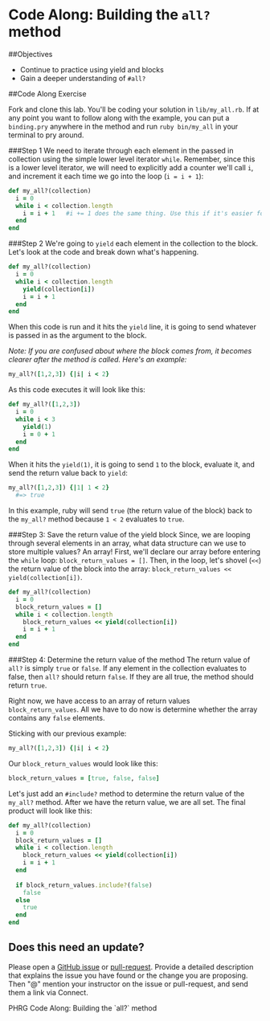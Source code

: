 # Code Along: Building the `all?` method 

##Objectives
* Continue to practice using yield and blocks
* Gain a deeper understanding of `#all?`


##Code Along Exercise

Fork and clone this lab. You'll be coding your solution in `lib/my_all.rb`. If at any point you want to follow along with the example, you can put a `binding.pry` anywhere in the method and run `ruby bin/my_all` in your terminal to pry around.

###Step 1
We need to iterate through each element in the passed in collection using the simple lower level iterator `while`. Remember, since this is a lower level iterator, we will need to explicitly add a counter we'll call `i`, and increment it each time we go into the loop (`i = i + 1`):

```ruby
def my_all?(collection)
  i = 0
  while i < collection.length
    i = i + 1   #i += 1 does the same thing. Use this if it's easier for you.
  end
end
```


###Step 2
We're going to `yield` each element in the collection to the block. Let's look at the code and break down what's happening.

```ruby
def my_all?(collection)
  i = 0
  while i < collection.length
    yield(collection[i])
    i = i + 1
  end
end
```

When this code is run and it hits the `yield` line, it is going to send whatever is passed in as the argument to the block. 

*Note: If you are confused about where the block comes from, it becomes clearer after the method is called. Here's an example:*

```ruby
my_all?([1,2,3]) {|i| i < 2}
```

As this code executes it will look like this:

```ruby
def my_all?([1,2,3])
  i = 0
  while i < 3
    yield(1)
    i = 0 + 1
  end
end
```

When it hits the `yield(1)`, it is going to send `1` to the block, evaluate it, and send the return value back to `yield`:

```ruby
my_all?([1,2,3]) {|1| 1 < 2}
  #=> true
```

In this example, ruby will send `true` (the return value of the block) back to the `my_all?` method because `1 < 2` evaluates to `true`.

###Step 3: Save the return value of the yield block 
Since, we are looping through several elements in an array, what data structure can we use to store multiple values? An array! First, we'll declare our array before entering the `while` loop: `block_return_values = []`. Then, in the loop, let's shovel (`<<`) the return value of the block into the array: `block_return_values << yield(collection[i])`.

```ruby
def my_all?(collection)
  i = 0
  block_return_values = []
  while i < collection.length
    block_return_values << yield(collection[i])
    i = i + 1
  end
end
```

###Step 4: Determine the return value of the method
The return value of `all?` is simply `true` or `false`. If any element in the collection evaluates to false, then `all?` should return `false`. If they are all true, the method should return `true`. 

Right now, we have access to an array of return values `block_return_values`. All we have to do now is determine whether the array contains any `false` elements.

Sticking with our previous example:

```ruby
my_all?([1,2,3]) {|i| i < 2}
```
Our `block_return_values` would look like this:

```ruby
block_return_values = [true, false, false]
```
Let's just add an `#include?` method to determine the return value of the `my_all?` method. After we have the return value, we are all set. The final product will look like this:

```ruby
def my_all?(collection)
  i = 0
  block_return_values = []
  while i < collection.length
    block_return_values << yield(collection[i])
    i = i + 1
  end
  
  if block_return_values.include?(false)
    false
  else
    true
  end
end
```
## Does this need an update?
Please open a [GitHub issue](https://github.com/learn-co-curriculum/phrg-my_all/issues) or [pull-request](https://github.com/learn-co-curriculum/phrg-my_all/pulls). Provide a detailed description that explains the issue you have found or the change you are proposing. Then "@" mention your instructor on the issue or pull-request, and send them a link via Connect.

<p data-visibility='hidden'>PHRG Code Along: Building the `all?` method</p>
